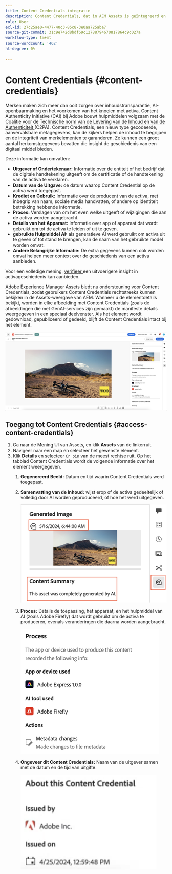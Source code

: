 ```yaml
---
title: Content Credentials-integratie
description: Content Credentials, dat in AEM Assets is geïntegreerd en in de Assets View is opgenomen, kan context bieden in de geschiedenis van een middel, zoals hoe het is gemaakt en wie er bij het maken betrokken was. Net als een voedingswaarde-label voor digitale inhoud kan Content Credentials helpen de transparantie te vergroten en vertrouwen te kweken bij het publiek.
role: User
exl-id: 27c25ae0-4477-40c3-85c8-3e0aa725aba7
source-git-commit: 31c9e742d8bdf69c12788794670817864c9c027a
workflow-type: tm+mt
source-wordcount: '462'
ht-degree: 0%

---
```


# Content Credentials {#content-credentials}

Merken maken zich meer dan ooit zorgen over inhoudstransparantie, AI-openbaarmaking en het voorkomen van het knoeien met activa. Content Authenticity Initiative (CAI) bij Adobe bouwt hulpmiddelen volgzaam met de [ Coalitie voor de Technische norm van de Levering van de Inhoud en van de Authenticiteit ](https://c2pa.org/specifications/specifications/1.1/specs/C2PA_Specification.html#_trust_model) (C2PA). Content Credentials, een nieuw type gecodeerde, aanvervalsbare metagegevens, kan de kijkers helpen de inhoud te begrijpen en de integriteit van merkelementen te garanderen. Ze kunnen een groot aantal herkomstgegevens bevatten die insight de geschiedenis van een digitaal middel bieden.

Deze informatie kan omvatten:

* **Uitgever of Ondertekenaar:** Informatie over de entiteit of het bedrijf dat de digitale handtekening uitgeeft om de certificatie of de handtekening van de activa te verklaren.
* **Datum van de Uitgave:** de datum waarop Content Credential op de activa werd toegepast.
* **Krediet en Gebruik:** Informatie over de producent van de activa, met inbegrip van naam, sociale media handvatten, of andere op identiteit betrekking hebbende informatie.
* **Proces:** Verslagen van om het even welke uitgeeft of wijzigingen die aan de activa worden aangebracht.
* **Details van het Apparaat:** Informatie over app of apparaat dat wordt gebruikt om tot de activa te leiden of uit te geven.
* **gebruikte Hulpmiddel AI:** als generatieve AI werd gebruikt om activa uit te geven of tot stand te brengen, kan de naam van het gebruikte model worden omvat.
* **Andere Belangrijke Informatie:** De extra gegevens kunnen ook worden omvat helpen meer context over de geschiedenis van een activa aanbieden.

Voor een volledige mening, [ verifieer ](https://contentcredentials.org/verify) een uitvoerigere insight in activageschiedenis kan aanbieden.

Adobe Experience Manager Assets biedt nu ondersteuning voor Content Credentials, zodat gebruikers Content Credentials rechtstreeks kunnen bekijken in de Assets-weergave van AEM. Wanneer u de elementdetails bekijkt, worden in elke afbeelding met Content Credentials (zoals de afbeeldingen die met GenAI-services zijn gemaakt) de manifeste details weergegeven in een speciaal deelvenster. Als het element wordt gedownload, gepubliceerd of gedeeld, blijft de Content Credentials intact bij het element.

![ activa ](/help/assets/assets/content-credentials.png)

## Toegang tot Content Credentials {#access-content-credentials}

1. Ga naar de Mening UI van Assets, en klik **Assets** van de linkerruit.
1. Navigeer naar een map en selecteer het gewenste element.
1. Klik **Details** en selecteer `Cr pin` van de meest rechtse ruit. Op het tabblad Content Credentials wordt de volgende informatie over het element weergegeven.
   1. **Gegenereerd Beeld:** Datum en tijd waarin Content Credentials werd toegepast.
   1. **Samenvatting van de Inhoud:** wijst erop of de activa gedeeltelijk of volledig door AI worden geproduceerd, of hoe het werd uitgegeven.

      ![ inhoudsgeloofsbrieven ](/help/assets/assets/content-credentials1.png)
   1. **Proces:** Details de toepassing, het apparaat, en het hulpmiddel van AI (zoals Adobe Firefly) dat wordt gebruikt om de activa te produceren, evenals veranderingen die daarna worden aangebracht.

      ![ proces ](/help/assets/assets/CR-Process.png)
   1. **Ongeveer dit Content Credentials:** Naam van de uitgever samen met de datum en de tijd van uitgifte.

      ![ uitgever ](/help/assets/assets/CR-issuer.png)
